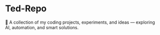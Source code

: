 # Ted-Repo
🧠 A collection of my coding projects, experiments, and ideas — exploring AI, automation, and smart solutions.
